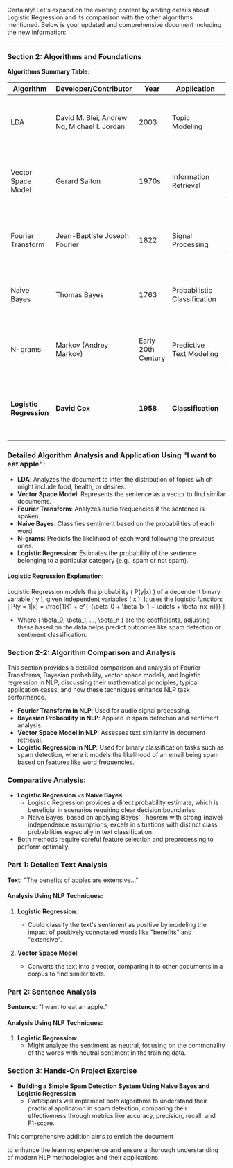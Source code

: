 Certainly! Let's expand on the existing content by adding details about Logistic Regression and its comparison with the other algorithms mentioned. Below is your updated and comprehensive document including the new information:

---

### Section 2: Algorithms and Foundations

**Algorithms Summary Table:**

| Algorithm             | Developer/Contributor              | Year               | Application              | Key Features                                                   |
|-----------------------|------------------------------------|--------------------|--------------------------|----------------------------------------------------------------|
| LDA                   | David M. Blei, Andrew Ng, Michael I. Jordan | 2003               | Topic Modeling           | Discovers hidden thematic structures in large text corpora.    |
| Vector Space Model    | Gerard Salton                      | 1970s              | Information Retrieval    | Uses geometric vectors to represent text documents for similarity assessment. |
| Fourier Transform     | Jean-Baptiste Joseph Fourier       | 1822               | Signal Processing        | Transforms signals between time and frequency domains.         |
| Naive Bayes           | Thomas Bayes                       | 1763               | Probabilistic Classification | Applies Bayes' Theorem with strong independence assumptions.  |
| N-grams               | Markov (Andrey Markov)             | Early 20th Century | Predictive Text Modeling | Predicts the next item in a sequence as a function of the previous ones. |
| **Logistic Regression** | **David Cox**                    | **1958**           | **Classification**       | **Models the probability of a binary outcome based on input variables.** |

### Detailed Algorithm Analysis and Application Using "I want to eat apple":

- **LDA**: Analyzes the document to infer the distribution of topics which might include food, health, or desires.
- **Vector Space Model**: Represents the sentence as a vector to find similar documents.
- **Fourier Transform**: Analyzes audio frequencies if the sentence is spoken.
- **Naive Bayes**: Classifies sentiment based on the probabilities of each word.
- **N-grams**: Predicts the likelihood of each word following the previous ones.
- **Logistic Regression**: Estimates the probability of the sentence belonging to a particular category (e.g., spam or not spam).

#### Logistic Regression Explanation:
Logistic Regression models the probability \( P(y|x) \) of a dependent binary variable \( y \), given independent variables \( x \). It uses the logistic function:
\[ P(y = 1|x) = \frac{1}{1 + e^{-(\beta_0 + \beta_1x_1 + \cdots + \beta_nx_n)}} \]
- Where \( \beta_0, \beta_1, ..., \beta_n \) are the coefficients, adjusting these based on the data helps predict outcomes like spam detection or sentiment classification.

### Section 2-2: Algorithm Comparison and Analysis

This section provides a detailed comparison and analysis of Fourier Transforms, Bayesian probability, vector space models, and logistic regression in NLP, discussing their mathematical principles, typical application cases, and how these techniques enhance NLP task performance.

- **Fourier Transform in NLP**: Used for audio signal processing.
- **Bayesian Probability in NLP**: Applied in spam detection and sentiment analysis.
- **Vector Space Model in NLP**: Assesses text similarity in document retrieval.
- **Logistic Regression in NLP**: Used for binary classification tasks such as spam detection, where it models the likelihood of an email being spam based on features like word frequencies.

### Comparative Analysis:
- **Logistic Regression** vs **Naive Bayes**:
  - Logistic Regression provides a direct probability estimate, which is beneficial in scenarios requiring clear decision boundaries.
  - Naive Bayes, based on applying Bayes' Theorem with strong (naive) independence assumptions, excels in situations with distinct class probabilities especially in text classification.
- Both methods require careful feature selection and preprocessing to perform optimally.

### Part 1: Detailed Text Analysis
**Text**: "The benefits of apples are extensive..."

#### Analysis Using NLP Techniques:

1. **Logistic Regression**:
   - Could classify the text's sentiment as positive by modeling the impact of positively connotated words like "benefits" and "extensive".

2. **Vector Space Model**:
   - Converts the text into a vector, comparing it to other documents in a corpus to find similar texts.

### Part 2: Sentence Analysis
**Sentence**: "I want to eat an apple."

#### Analysis Using NLP Techniques:

1. **Logistic Regression**:
   - Might analyze the sentiment as neutral, focusing on the commonality of the words with neutral sentiment in the training data.

### Section 3: Hands-On Project Exercise
- **Building a Simple Spam Detection System Using Naive Bayes and Logistic Regression**
  - Participants will implement both algorithms to understand their practical application in spam detection, comparing their effectiveness through metrics like accuracy, precision, recall, and F1-score.

This comprehensive addition aims to enrich the document

to enhance the learning experience and ensure a thorough understanding of modern NLP methodologies and their applications.
